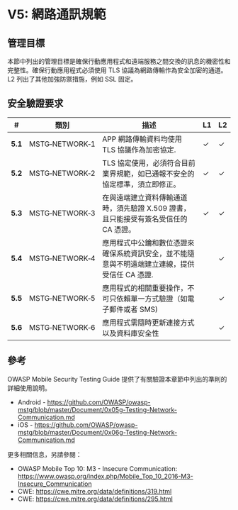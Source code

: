 # V5: 網路通訊規範

## 管理目標

本節中列出的管理目標是確保行動應用程式和遠端服務之間交換的訊息的機密性和完整性。確保行動應用程式必須使用 TLS 協議為網路傳輸作為安全加密的通道。L2 列出了其他加強防禦措施，例如 SSL 固定。

## 安全驗證要求

| # | 類別 | 描述 | L1 | L2 |
| --- | --- | --- | --- | --- |
| **5.1** | MSTG‑NETWORK‑1 | APP 網路傳輸資料均使用 TLS 協議作為加密協定. | ✓ | ✓ |
| **5.2** | MSTG‑NETWORK‑2 | TLS 協定使用，必須符合目前業界規範，如已通報不安全的協定標準，須立即修正。 | ✓ | ✓ |
| **5.3** | MSTG‑NETWORK‑3 | 在與遠端建立資料傳輸通道時，須先驗證 X.509 證書，且只能接受有簽名受信任的 CA 憑證。 | ✓ | ✓ |
| **5.4** | MSTG‑NETWORK‑4 | 應用程式中公鑰和數位憑證來確保系統資訊安全，並不能隨意與不明遠端建立連線，提供受信任 CA 憑證. |   | ✓ |
| **5.5** | MSTG‑NETWORK‑5 | 應用程式的相關重要操作，不可只依賴單一方式驗證（如電子郵件或者 SMS) |  | ✓ |
| **5.6** | MSTG‑NETWORK‑6 | 應用程式需隨時更新連接方式以及資料庫安全性 |  | ✓ |

## 參考

OWASP Mobile Security Testing Guide 提供了有關驗證本章節中列出的準則的詳細使用說明。

- Android - <https://github.com/OWASP/owasp-mstg/blob/master/Document/0x05g-Testing-Network-Communication.md>
- iOS - <https://github.com/OWASP/owasp-mstg/blob/master/Document/0x06g-Testing-Network-Communication.md>

更多相關信息，另請參閱：

- OWASP Mobile Top 10: M3 - Insecure Communication: <https://www.owasp.org/index.php/Mobile_Top_10_2016-M3-Insecure_Communication>
- CWE: <https://cwe.mitre.org/data/definitions/319.html>
- CWE: <https://cwe.mitre.org/data/definitions/295.html>
